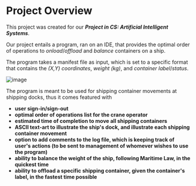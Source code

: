 # Project Overview
This project was created for our ***Project in CS: Artificial Intelligent Systems***. 

Our project entails a program, ran on an IDE, that provides the optimal order of operations to *onload*/*offload* and *balance* containers on a ship. 

The program takes a manifest file as input, which is set to a specific format that contains the *(X,Y) coordinates*, *weight (kg)*, and *container label*/*status*. 

![image](https://github.com/danmrt/Shipping-Container-Project/assets/91440304/e0f1a51c-7c45-488f-b6c8-dca1ff74ea3a)

The program is meant to be used for shipping container movements at shipping docks, thus it comes featured with 
* **user sign-in/sign-out**
* **optimal order of operations list for the crane operator**
* **estimated time of completion to move all shipping containers**
* **ASCII text-art to illustrate the ship's dock, and illustrate each shipping container movement**
* **option to add comments to the log file, which is keeping track of user's actions (to be sent to management of whomever wishes to use the program)**
* **ability to balance the weight of the ship, following Maritime Law, in the quickest time**
* **ability to offload a specific shipping container, given the container's label, in the fastest time possible**
